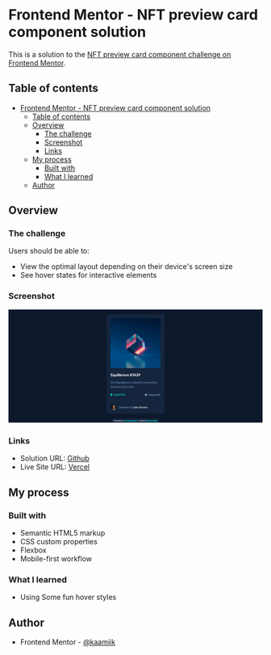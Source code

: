 # Frontend Mentor - NFT preview card component solution

This is a solution to the [NFT preview card component challenge on Frontend Mentor](https://www.frontendmentor.io/challenges/nft-preview-card-component-SbdUL_w0U).

## Table of contents

- [Frontend Mentor - NFT preview card component solution](#frontend-mentor---nft-preview-card-component-solution)
  - [Table of contents](#table-of-contents)
  - [Overview](#overview)
    - [The challenge](#the-challenge)
    - [Screenshot](#screenshot)
    - [Links](#links)
  - [My process](#my-process)
    - [Built with](#built-with)
    - [What I learned](#what-i-learned)
  - [Author](#author)

## Overview

### The challenge

Users should be able to:

- View the optimal layout depending on their device's screen size
- See hover states for interactive elements

### Screenshot

![](./images/screenshot.png)

### Links

- Solution URL: [Github](https://github.com/kaamiik/fm-NFT-Preview-Card-Component)
- Live Site URL: [Vercel](https://fm-nft-preview-card-component-virid.vercel.app/)

## My process

### Built with

- Semantic HTML5 markup
- CSS custom properties
- Flexbox
- Mobile-first workflow

### What I learned

- Using Some fun hover styles

## Author

- Frontend Mentor - [@kaamiik](https://www.frontendmentor.io/profile/kaamiik)
